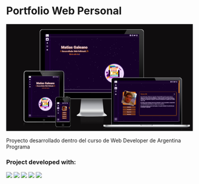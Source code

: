# Portfolio Web Personal

<img src="https://raw.githubusercontent.com/MatiGaleano/Portfolio-Frontend/main/src/assets/images/projects/portfolio_01.png" width="600px" />

<p>Proyecto desarrollado dentro del curso de Web Developer de Argentina Programa</p>

### Project developed with:

<img src="https://img.icons8.com/color/344/angularjs.png" width="25px"/>

<img src="https://img.icons8.com/color/452/typescript.png" width="25px"/>

<img src="https://img.icons8.com/color/452/sass.png" width="25px"/>

<img src="https://brandlogos.net/wp-content/uploads/2021/09/bootstrap-logo.png" width="30px"/>

<img src="https://iconape.com/wp-content/files/pm/370894/svg/370894.svg" width="20px"/>

